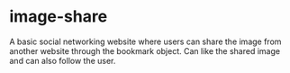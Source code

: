 # image-share
A basic social networking website where users can share the image from another website through the bookmark object. Can like the shared image and can also follow the user.
